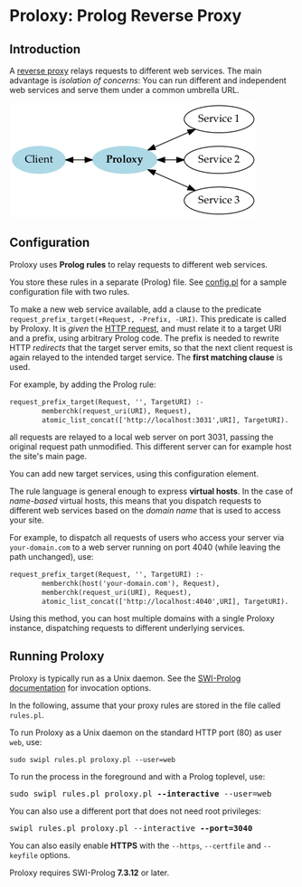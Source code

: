 # Proloxy: Prolog Reverse Proxy

## Introduction

A [reverse proxy](https://en.wikipedia.org/wiki/Reverse_proxy)
relays requests to different web services. The main advantage is
*isolation of concerns*: You can run different and independent web
services and serve them under a common umbrella URL.

![Proloxy: Reverse proxy written in Prolog](proloxy.png)

## Configuration

Proloxy uses **Prolog rules** to relay requests to different web services.

You store these rules in a separate (Prolog) file. See
[config.pl](config.pl) for a sample configuration file with two rules.

To make a new web service available, add a clause to the predicate
`request_prefix_target(+Request, -Prefix, -URI)`. This predicate is
called by Proloxy. It is *given* the [HTTP
request](http://eu.swi-prolog.org/pldoc/man?predicate=http_read_request/2),
and must relate it to a target&nbsp;URI and a&nbsp;prefix, using
arbitrary Prolog code. The prefix is needed to rewrite
HTTP&nbsp;*redirects* that the target server emits, so that the next
client request is again relayed to the intended target service. The
**first matching clause** is used.

For example, by adding the Prolog rule:

    request_prefix_target(Request, '', TargetURI) :-
            memberchk(request_uri(URI), Request),
            atomic_list_concat(['http://localhost:3031',URI], TargetURI).

all requests are relayed to a local web server on port 3031,
passing the original request path unmodified. This different server
can for example host the site's main page.

You can add new target services, using this configuration element.

The rule language is general enough to express **virtual hosts**. In
the case of *name-based* virtual hosts, this means that you dispatch
requests to different web services based on the *domain name* that is
used to access your site.

For example, to dispatch all requests of users who access your server
via `your-domain.com` to a web server running on port&nbsp;4040 (while
leaving the path unchanged), use:

    request_prefix_target(Request, '', TargetURI) :-
            memberchk(host('your-domain.com'), Request),
            memberchk(request_uri(URI), Request),
            atomic_list_concat(['http://localhost:4040',URI], TargetURI).

Using this method, you can host multiple domains with a single Proloxy
instance, dispatching requests to different underlying services.

## Running Proloxy

Proloxy is typically run as a Unix daemon. See the [SWI-Prolog
documentation](http://eu.swi-prolog.org/pldoc/man?section=httpunixdaemon)
for invocation options.

In the following, assume that your proxy rules are stored in the file
called `rules.pl`.

To run Proloxy as a Unix daemon on the standard HTTP port (80) as user
`web`, use:

    sudo swipl rules.pl proloxy.pl --user=web

To run the process in the foreground and with a Prolog toplevel, use:

<pre>
sudo swipl rules.pl proloxy.pl <b>--interactive</b> --user=web
</pre>

You can also use a different port that does not need root privileges:

<pre>
swipl rules.pl proloxy.pl --interactive <b>--port=3040</b>
</pre>

You can also easily enable **HTTPS** with the `--https`, `--certfile`
and `--keyfile` options.


Proloxy requires SWI-Prolog <b>7.3.12</b> or later.
